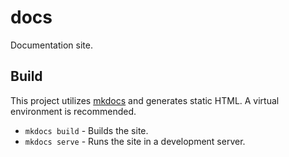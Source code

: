 # docs

Documentation site.

## Build

This project utilizes [mkdocs](https://www.mkdocs.org) and generates static
HTML. A virtual environment is recommended.

- `mkdocs build` - Builds the site.
- `mkdocs serve` - Runs the site in a development server.
